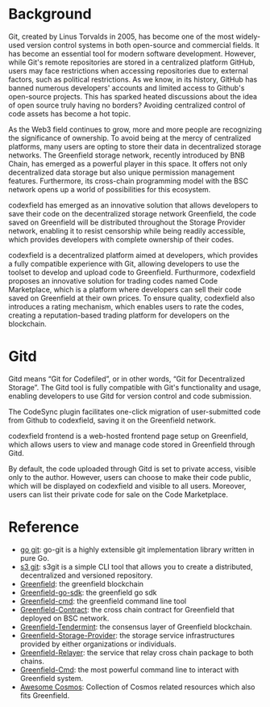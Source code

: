 

# Background
Git, created by Linus Torvalds in 2005, has become one of the most widely-used version control systems in both open-source and commercial fields. It has become an essential tool for modern software development. However, while Git's remote repositories are stored in a centralized platform GitHub, users may face restrictions when accessing repositories due to external factors, such as political restrictions. As we know, in its history, GitHub has banned numerous developers' accounts and limited access to Github's open-source projects. This has sparked heated discussions about the idea of open source truly having no borders? Avoiding centralized control of code assets has become a hot topic.

As the Web3 field continues to grow, more and more people are recognizing the significance of ownership. To avoid being at the mercy of centralized platforms, many users are opting to store their data in decentralized storage networks. The Greenfield storage network, recently introduced by BNB Chain, has emerged as a powerful player in this space. It offers not only decentralized data storage but also unique permission management features. Furthermore, its cross-chain programming model with the BSC network opens up a world of possibilities for this ecosystem.

codexfield has emerged as an innovative solution that allows developers to save their code on the decentralized storage network Greenfield, the code saved on Greenfield will be distributed throughout the Storage Provider network, enabling it to resist censorship while being readily accessible, which provides developers with complete ownership of their codes.

codexfield is a decentralized platform aimed at developers, which provides a fully compatible experience with Git, allowing developers to use the toolset to develop and upload code to Greenfield. Furthurmore, codexfield proposes an innovative solution for trading codes named Code Marketplace, which is a platform where developers can sell their code saved on Greenfield at their own prices. To ensure quality, codexfield also introduces a rating mechanism, which enables users to rate the codes, creating a reputation-based trading platform for developers on the blockchain.


# Gitd 

Gitd means “Git for Codefiled”, or in other words, “Git for Decentralized Storage”. The Gitd tool is fully compatible with Git's functionality and usage, enabling developers to use Gitd for version control and code submission.

The CodeSync plugin facilitates one-click migration of user-submitted code from Github to codexfield, saving it on the Greenfield network.

codexfield frontend is a web-hosted frontend page setup on Greenfield, which allows users to view and manage code stored in Greenfield through Gitd.

By default, the code uploaded through Gitd is set to private access, visible only to the author. However, users can choose to make their code public, which will be displayed on codexfield and visible to all users. Moreover, users can list their private code for sale on the Code Marketplace.

# Reference

- [go git](https://github.com/go-git/go-git): go-git is a highly extensible git implementation library written in pure Go.
- [s3 git](https://github.com/s3git/s3git): s3git is a simple CLI tool that allows you to create a distributed, decentralized and versioned repository.
- [Greenfield](https://github.com/bnb-chain/greenfield): the greenfield blockchain
- [Greenfield-go-sdk](https://github.com/bnb-chain/greenfield-go-sdk): the greenfield go sdk
- [Greenfield-cmd](https://github.com/bnb-chain/greenfield-cmd): the greenfield command line tool
- [Greenfield-Contract](https://github.com/bnb-chain/greenfield-contracts): the cross chain contract for Greenfield that deployed on BSC network.
- [Greenfield-Tendermint](https://github.com/bnb-chain/greenfield-tendermint): the consensus layer of Greenfield blockchain.
- [Greenfield-Storage-Provider](https://github.com/bnb-chain/greenfield-storage-provider): the storage service infrastructures provided by either organizations or individuals.
- [Greenfield-Relayer](https://github.com/bnb-chain/greenfield-relayer): the service that relay cross chain package to both chains.
- [Greenfield-Cmd](https://github.com/bnb-chain/greenfield-cmd): the most powerful command line to interact with Greenfield system.
- [Awesome Cosmos](https://github.com/cosmos/awesome-cosmos): Collection of Cosmos related resources which also fits Greenfield.